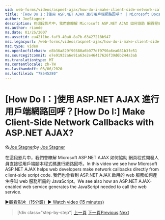 ```yaml
---
uid: web-forms/videos/aspnet-ajax/how-do-i-make-client-side-network-callbacks-with-aspnet-ajax
title: '[How Do I：]使用 ASP.NET AJAX 進行用戶端網路回呼？ | Microsoft Docs'
author: JoeStagner
description: 在這段影片中，我們會瞭解 Microsoft ASP.NET AJAX 如何協助 網頁程式開發人員直接從用戶端腳本程式碼進行網路回呼。 我們也會看到 ASP.NET 。
ms.author: riande
ms.date: 01/26/2007
ms.assetid: ea4211be-faf9-40a0-8a7b-63427218b947
msc.legacyurl: /web-forms/videos/aspnet-ajax/how-do-i-make-client-side-network-callbacks-with-aspnet-ajax
msc.type: video
ms.openlocfilehash: e8b36a829f90380a6b077df9790a6ea081b3fe51
ms.sourcegitcommit: e7e91932a6e91a63e2e46417626f39d6b244a3ab
ms.translationtype: MT
ms.contentlocale: zh-TW
ms.lasthandoff: 03/06/2020
ms.locfileid: "78545280"
---
```

# <a name="how-do-i-make-client-side-network-callbacks-with-aspnet-ajax"></a><span data-ttu-id="aec1d-105">[How Do I：]使用 ASP.NET AJAX 進行用戶端網路回呼？</span><span class="sxs-lookup"><span data-stu-id="aec1d-105">[How Do I:] Make Client-Side Network Callbacks with ASP.NET AJAX?</span></span>

<span data-ttu-id="aec1d-106">依[Joe Stagner](https://github.com/JoeStagner)</span><span class="sxs-lookup"><span data-stu-id="aec1d-106">by [Joe Stagner](https://github.com/JoeStagner)</span></span>

<span data-ttu-id="aec1d-107">在這段影片中，我們會瞭解 Microsoft ASP.NET AJAX 如何協助 網頁程式開發人員直接從用戶端腳本程式碼進行網路回呼。</span><span class="sxs-lookup"><span data-stu-id="aec1d-107">In this video we see how Microsoft ASP.NET AJAX helps web developers make network callbacks directly from client-side script code.</span></span> <span data-ttu-id="aec1d-108">我們也會看到 ASP.NET AJAX 啟用的 web 服務如何產生呼叫 web 服務所需的 JavaScript。</span><span class="sxs-lookup"><span data-stu-id="aec1d-108">We see also how an ASP.NET AJAX-enabled web service generates the JavaScript needed to call the web service.</span></span>

[<span data-ttu-id="aec1d-109">&#9654;觀看影片（15分鐘）</span><span class="sxs-lookup"><span data-stu-id="aec1d-109">&#9654; Watch video (15 minutes)</span></span>](https://channel9.msdn.com/Blogs/ASP-NET-Site-Videos/how-do-i-make-client-side-network-callbacks-with-aspnet-ajax)

> [!div class="step-by-step"]
> <span data-ttu-id="aec1d-110">[上一頁](how-do-i-implement-dynamic-partial-page-updates-with-aspnet-ajax.md)
> [下一頁](how-do-i-add-aspnet-ajax-features-to-an-existing-web-application.md)</span><span class="sxs-lookup"><span data-stu-id="aec1d-110">[Previous](how-do-i-implement-dynamic-partial-page-updates-with-aspnet-ajax.md)
[Next](how-do-i-add-aspnet-ajax-features-to-an-existing-web-application.md)</span></span>
